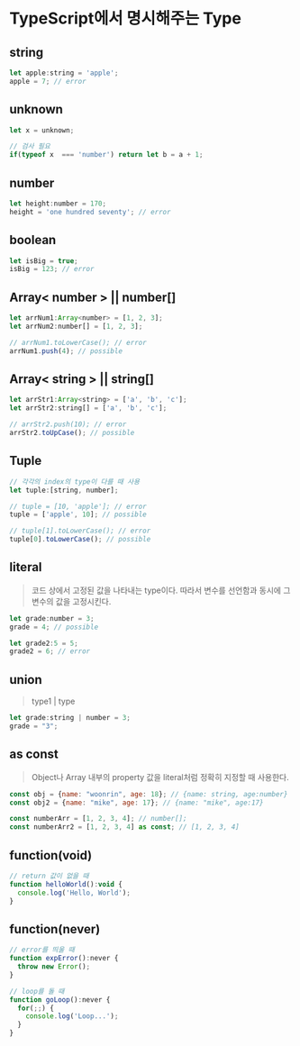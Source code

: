 # TypeScript에서 명시해주는 Type

## string
```javascript
let apple:string = 'apple';
apple = 7; // error
```
## unknown
```javascript
let x = unknown;

// 검사 필요
if(typeof x  === 'number') return let b = a + 1;
```
## number
```javascript
let height:number = 170;
height = 'one hundred seventy'; // error
```

## boolean
```javascript
let isBig = true;
isBig = 123; // error
```

## Array< number > || number[]
```javascript
let arrNum1:Array<number> = [1, 2, 3];
let arrNum2:number[] = [1, 2, 3];

// arrNum1.toLowerCase(); // error
arrNum1.push(4); // possible
```

## Array< string > ||  string[]
```javascript
let arrStr1:Array<string> = ['a', 'b', 'c'];
let arrStr2:string[] = ['a', 'b', 'c'];

// arrStr2.push(10); // error
arrStr2.toUpCase(); // possible
```

## Tuple
```javascript
// 각각의 index의 type이 다를 때 사용
let tuple:[string, number];

// tuple = [10, 'apple']; // error
tuple = ['apple', 10]; // possible

// tuple[1].toLowerCase(); // error
tuple[0].toLowerCase(); // possible
```

## literal
> 코드 상에서 고정된 값을 나타내는 type이다. 따라서 변수를 선언함과 동시에 그 변수의 값을 고정시킨다.
```javascript
let grade:number = 3;
grade = 4; // possible

let grade2:5 = 5;
grade2 = 6; // error
```
## union
> type1 | type
```javascript
let grade:string | number = 3;
grade = "3";
```

## as const
> Object나 Array 내부의 property 값을 literal처럼 정확히 지정할 때 사용한다.
```javascript
const obj = {name: "woonrin", age: 18}; // {name: string, age:number}
const obj2 = {name: "mike", age: 17}; // {name: "mike", age:17}

const numberArr = [1, 2, 3, 4]; // number[];
const numberArr2 = [1, 2, 3, 4] as const; // [1, 2, 3, 4]
```

## function(void)
```javascript
// return 값이 없을 때
function helloWorld():void {
  console.log('Hello, World');
}
```

## function(never)
```javascript
// error를 띄울 때
function expError():never {
  throw new Error();
}

// loop를 돌 때
function goLoop():never {
  for(;;) {
    console.log('Loop...');
  }
}
```
